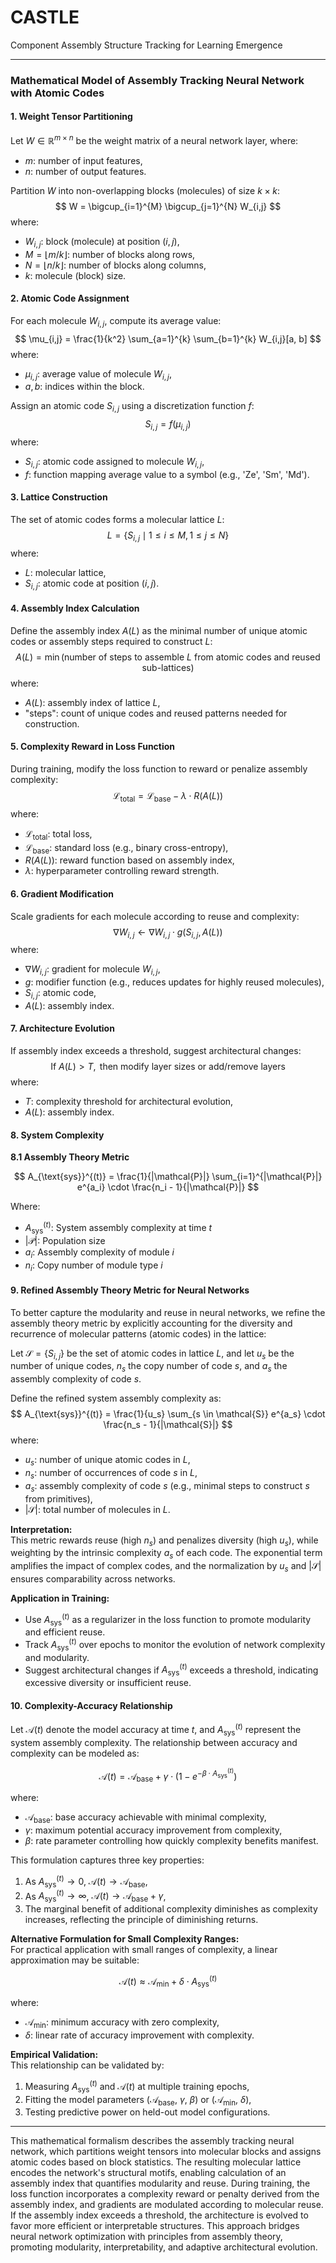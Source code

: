 # CASTLE
Component Assembly Structure Tracking for Learning Emergence

***

### Mathematical Model of Assembly Tracking Neural Network with Atomic Codes

#### 1. **Weight Tensor Partitioning**
Let $W \in \mathbb{R}^{m \times n}$ be the weight matrix of a neural network layer, where:
- $m$: number of input features,
- $n$: number of output features.

Partition $W$ into non-overlapping blocks (molecules) of size $k \times k$:
$$
W = \bigcup_{i=1}^{M} \bigcup_{j=1}^{N} W_{i,j}
$$
where:
- $W_{i,j}$: block (molecule) at position $(i, j)$,
- $M = \lfloor m/k \rfloor$: number of blocks along rows,
- $N = \lfloor n/k \rfloor$: number of blocks along columns,
- $k$: molecule (block) size.

#### 2. **Atomic Code Assignment**
For each molecule $W_{i,j}$, compute its average value:
$$
\mu_{i,j} = \frac{1}{k^2} \sum_{a=1}^{k} \sum_{b=1}^{k} W_{i,j}[a, b]
$$
where:
- $\mu_{i,j}$: average value of molecule $W_{i,j}$,
- $a, b$: indices within the block.

Assign an atomic code $S_{i,j}$ using a discretization function $f$:
$$
S_{i,j} = f(\mu_{i,j})
$$
where:
- $S_{i,j}$: atomic code assigned to molecule $W_{i,j}$,
- $f$: function mapping average value to a symbol (e.g., 'Ze', 'Sm', 'Md').

#### 3. **Lattice Construction**
The set of atomic codes forms a molecular lattice $L$:
$$
L = \{ S_{i,j} \mid 1 \leq i \leq M, 1 \leq j \leq N \}
$$
where:
- $L$: molecular lattice,
- $S_{i,j}$: atomic code at position $(i, j)$.

#### 4. **Assembly Index Calculation**
Define the assembly index $A(L)$ as the minimal number of unique atomic codes or assembly steps required to construct $L$:
$$
A(L) = \min \left( \text{number of steps to assemble } L \text{ from atomic codes and reused sub-lattices} \right)
$$
where:
- $A(L)$: assembly index of lattice $L$,
- "steps": count of unique codes and reused patterns needed for construction.

#### 5. **Complexity Reward in Loss Function**
During training, modify the loss function to reward or penalize assembly complexity:
$$
\mathcal{L_{\text{total}}} = \mathcal{L}_{\text{base}} - \lambda \cdot R(A(L))
$$
where:
- $\mathcal{L}_{\text{total}}$: total loss,
- $\mathcal{L}_{\text{base}}$: standard loss (e.g., binary cross-entropy),
- $R(A(L))$: reward function based on assembly index,
- $\lambda$: hyperparameter controlling reward strength.

#### 6. **Gradient Modification**
Scale gradients for each molecule according to reuse and complexity:
$$
\nabla W_{i,j} \leftarrow \nabla W_{i,j} \cdot g(S_{i,j}, A(L))
$$
where:
- $\nabla W_{i,j}$: gradient for molecule $W_{i,j}$,
- $g$: modifier function (e.g., reduces updates for highly reused molecules),
- $S_{i,j}$: atomic code,
- $A(L)$: assembly index.

#### 7. **Architecture Evolution**
If assembly index exceeds a threshold, suggest architectural changes:
$$
\text{If } A(L) > T, \text{ then modify layer sizes or add/remove layers}
$$
where:
- $T$: complexity threshold for architectural evolution,
- $A(L)$: assembly index.

#### 8. **System Complexity**

**8.1 Assembly Theory Metric**

$$
A_{\text{sys}}^{(t)} = \frac{1}{|\mathcal{P}|} \sum_{i=1}^{|\mathcal{P}|} e^{a_i} \cdot \frac{n_i - 1}{|\mathcal{P}|}
$$

Where:  
- $A_{\text{sys}}^{(t)}$: System assembly complexity at time $t$  
- $|\mathcal{P}|$: Population size  
- $a_i$: Assembly complexity of module $i$  
- $n_i$: Copy number of module type $i$  


#### 9. **Refined Assembly Theory Metric for Neural Networks**

To better capture the modularity and reuse in neural networks, we refine the assembly theory metric by explicitly accounting for the diversity and recurrence of molecular patterns (atomic codes) in the lattice:

Let $\mathcal{S} = \{ S_{i,j} \}$ be the set of atomic codes in lattice $L$, and let $u_s$ be the number of unique codes, $n_s$ the copy number of code $s$, and $a_s$ the assembly complexity of code $s$.

Define the refined system assembly complexity as:
$$
A_{\text{sys}}^{(t)} = \frac{1}{u_s} \sum_{s \in \mathcal{S}} e^{a_s} \cdot \frac{n_s - 1}{|\mathcal{S}|}
$$
where:
- $u_s$: number of unique atomic codes in $L$,
- $n_s$: number of occurrences of code $s$ in $L$,
- $a_s$: assembly complexity of code $s$ (e.g., minimal steps to construct $s$ from primitives),
- $|\mathcal{S}|$: total number of molecules in $L$.

**Interpretation:**  
This metric rewards reuse (high $n_s$) and penalizes diversity (high $u_s$), while weighting by the intrinsic complexity $a_s$ of each code. The exponential term amplifies the impact of complex codes, and the normalization by $u_s$ and $|\mathcal{S}|$ ensures comparability across networks.

**Application in Training:**  
- Use $A_{\text{sys}}^{(t)}$ as a regularizer in the loss function to promote modularity and efficient reuse.
- Track $A_{\text{sys}}^{(t)}$ over epochs to monitor the evolution of network complexity and modularity.
- Suggest architectural changes if $A_{\text{sys}}^{(t)}$ exceeds a threshold, indicating excessive diversity or insufficient reuse.


#### 10. **Complexity-Accuracy Relationship**

Let $\mathcal{A}(t)$ denote the model accuracy at time $t$, and $A_{\text{sys}}^{(t)}$ represent the system assembly complexity. The relationship between accuracy and complexity can be modeled as:

$$
\mathcal{A}(t) = \mathcal{A_{\text{base}}} + \gamma \cdot \left(1 - e^{-\beta \cdot A_{\text{sys}}^{(t)}}\right)
$$

where:
- $\mathcal{A}_{\text{base}}$: base accuracy achievable with minimal complexity,
- $\gamma$: maximum potential accuracy improvement from complexity,
- $\beta$: rate parameter controlling how quickly complexity benefits manifest.

This formulation captures three key properties:
1. As $A_{\text{sys}}^{(t)} \to 0$, $\mathcal{A}(t) \to \mathcal{A}_{\text{base}}$,
2. As $A_{\text{sys}}^{(t)} \to \infty$, $\mathcal{A}(t) \to \mathcal{A}_{\text{base}} + \gamma$,
3. The marginal benefit of additional complexity diminishes as complexity increases, reflecting the principle of diminishing returns.

**Alternative Formulation for Small Complexity Ranges:**  
For practical application with small ranges of complexity, a linear approximation may be suitable:

$$
\mathcal{A}(t) \approx \mathcal{A_{\text{min}}} + \delta \cdot A_{\text{sys}}^{(t)}
$$

where:
- $\mathcal{A}_{\text{min}}$: minimum accuracy with zero complexity,
- $\delta$: linear rate of accuracy improvement with complexity.

**Empirical Validation:**  
This relationship can be validated by:
1. Measuring $A_{\text{sys}}^{(t)}$ and $\mathcal{A}(t)$ at multiple training epochs,
2. Fitting the model parameters ($\mathcal{A_{\text{base}}}$, $\gamma$, $\beta$) or ($\mathcal{A}_{\text{min}}$, $\delta$),
3. Testing predictive power on held-out model configurations.

---

This mathematical formalism describes the assembly tracking neural network, which partitions weight tensors into molecular blocks and assigns atomic codes based on block statistics. The resulting molecular lattice encodes the network's structural motifs, enabling calculation of an assembly index that quantifies modularity and reuse. During training, the loss function incorporates a complexity reward or penalty derived from the assembly index, and gradients are modulated according to molecular reuse. If the assembly index exceeds a threshold, the architecture is evolved to favor more efficient or interpretable structures. This approach bridges neural network optimization with principles from assembly theory, promoting modularity, interpretability, and adaptive architectural evolution.

